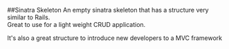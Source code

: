 ##Sinatra Skeleton
An empty sinatra skeleton that has a structure very similar to Rails.  
Great to use for a light weight CRUD application. 

It's also a great structure to introduce new developers to a MVC framework
